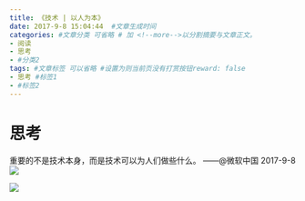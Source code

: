 ```yaml
---
title: 《技术 | 以人为本》
date: 2017-9-8 15:04:44  #文章生成时间
categories: #文章分类 可省略 # 加 <!--more-->以分割摘要与文章正文。
- 阅读
- 思考
- #分类2
tags: #文章标签 可以省略 #设置为则当前页没有打赏按钮reward: false
- 思考 #标签1
- #标签2
---
```

# 思考 #
重要的不是技术本身，而是技术可以为人们做些什么。 ——@微软中国 2017-9-8
![](http://wx4.sinaimg.cn/mw690/0069VnN5gy1fjc66q37ttj30sg0izjtm.jpg)

<!--more-->

![](https://i.imgur.com/8CAiRX4.jpg)



